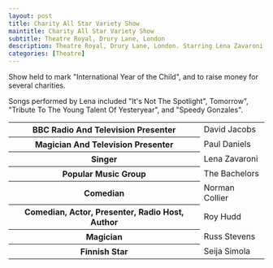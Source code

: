 ```yaml
---
layout: post
title: Charity All Star Variety Show
maintitle: Charity All Star Variety Show
subtitle: Theatre Royal, Drury Lane, London
description: Theatre Royal, Drury Lane, London. Starring Lena Zavaroni
categories: [Theatre]
---
```


Show held to mark &quot;International Year of the Child&quot;, and to raise money for several charities.

Songs performed by Lena included &quot;It's Not The Spotlight&quot;, Tomorrow&quot;, &quot;Tribute To The Young Talent Of Yesteryear&quot;, and &quot;Speedy Gonzales&quot;.

<table>
<tr><th>BBC Radio And Television Presenter</th><td>David Jacobs</td></tr>
<tr><th>Magician And Television Presenter</th><td>Paul Daniels</td></tr>
<tr><th>Singer</th><td>Lena Zavaroni</td></tr>
<tr><th>Popular Music Group</th><td>The Bachelors</td></tr>
<tr><th>Comedian</th><td>Norman Collier</td></tr>
<tr><th>Comedian, Actor, Presenter, Radio Host, Author</th><td>Roy Hudd</td></tr>
<tr><th>Magician</th><td>Russ Stevens</td></tr>
<tr><th>Finnish Star</th><td>Seija Simola</td></tr>
</table>

